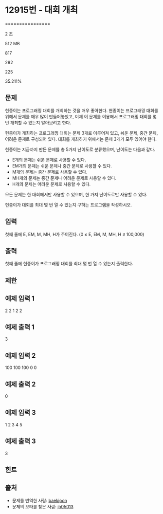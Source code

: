 # 12915번 - 대회 개최


================

2 초

512 MB

817

282

225

35.211%

문제
--

현종이는 프로그래밍 대회를 개최하는 것을 매우 좋아한다. 현종이는 프로그래밍 대회를 위해서 문제를 매우 많이 만들어놓았고, 이제 이 문제를 이용해서 프로그래밍 대회를 몇 번 개최할 수 있는지 알아보려고 한다.

현종이가 개최하는 프로그래밍 대회는 문제 3개로 이루어져 있고, 쉬운 문제, 중간 문제, 어려운 문제로 구성되어 있다. 대회를 개최하기 위해서는 문제 3개가 모두 있어야 한다.

현종이는 지금까지 만든 문제를 총 5가지 난이도로 분류했으며, 난이도는 다음과 같다.

*   E개의 문제는 쉬운 문제로 사용할 수 있다.
*   EM개의 문제는 쉬운 문제나 중간 문제로 사용할 수 있다.
*   M개의 문제는 중간 문제로 사용할 수 있다.
*   MH개의 문제는 중간 문제나 어려운 문제로 사용할 수 있다.
*   H개의 문제는 어려운 문제로 사용할 수 있다.

모든 문제는 한 대회에서만 사용할 수 있으며, 한 가지 난이도로만 사용할 수 있다.

현종이가 대회를 최대 몇 번 열 수 있는지 구하는 프로그램을 작성하시오.

입력
--

첫째 줄에 E, EM, M, MH, H가 주어진다. (0 ≤ E, EM, M, MH, H ≤ 100,000)

출력
--

첫째 줄에 현종이가 프로그래밍 대회를 최대 몇 번 열 수 있는지 출력한다.

제한
--

예제 입력 1
-------

2 2 1 2 2

예제 출력 1
-------

3

예제 입력 2
-------

100 100 100 0 0

예제 출력 2
-------

0

예제 입력 3
-------

1 2 3 4 5

예제 출력 3
-------

3

힌트
--

출처
--

*   문제를 번역한 사람: [baekjoon](/user/baekjoon)
*   문제의 오타를 찾은 사람: [jh05013](/user/jh05013)